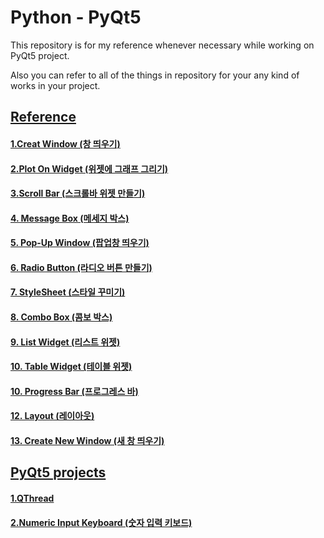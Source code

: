 # Python - PyQt5

This repository is for my reference whenever necessary while working on PyQt5 project.

Also you can refer to all of the things in repository for your any kind of works in your project.

## [Reference](https://github.com/naddongddong/Python-PyQt5/tree/main/Reference)

#### [1.Creat Window (창 띄우기)](https://github.com/naddongddong/Python-PyQt5/tree/main/Reference/01.Create%20Window)
#### [2.Plot On Widget (위젯에 그래프 그리기)](https://github.com/naddongddong/Python-PyQt5/tree/main/Reference/02.Plot%20On%20Widget)
#### [3.Scroll Bar (스크롤바 위젯 만들기)](https://github.com/naddongddong/Python-PyQt5/tree/main/Reference/03.Scroll%20Bar)
#### [4. Message Box (메세지 박스)](https://github.com/naddongddong/Python-PyQt5/tree/main/Reference/04.Message%20Box)
#### [5. Pop-Up Window (팝업창 띄우기)](https://github.com/naddongddong/Python-PyQt5/tree/main/Reference/05.%20Pop-Up%20Window)
#### [6. Radio Button (라디오 버튼 만들기)](https://github.com/naddongddong/Python-PyQt5/tree/main/Reference/06.%20Radio%20Button)
#### [7. StyleSheet (스타일 꾸미기)](https://github.com/naddongddong/Python-PyQt5/tree/main/Reference/07.StyleSheet)
#### [8. Combo Box (콤보 박스)](https://github.com/naddongddong/Python-PyQt5/tree/main/Reference/08.%20Combo%20Box)
#### [9. List Widget (리스트 위젯)](https://github.com/naddongddong/Python-PyQt5/tree/main/Reference/09.%20List%20widget)
#### [10. Table Widget (테이블 위젯)](https://github.com/naddongddong/Python-PyQt5/tree/main/Reference/10.%20Table%20widget)
#### [10. Progress Bar (프로그레스 바)](https://github.com/naddongddong/Python-PyQt5/tree/main/Reference/11.%20Progress%20Bar)
#### [12. Layout (레이아웃)](https://github.com/naddongddong/Python-PyQt5/tree/main/Reference/12.%20Layout)
#### [13. Create New Window (새 창 띄우기)](https://github.com/naddongddong/Python-PyQt5/tree/main/Reference/13.%20Create%20New%20Window)


## [PyQt5 projects](https://github.com/naddongddong/Python-PyQt5/tree/main/project)

#### [1.QThread](https://github.com/naddongddong/Python-PyQt5/tree/main/project/01.QThread)
#### [2.Numeric Input Keyboard (숫자 입력 키보드)](https://github.com/naddongddong/Python-PyQt5/tree/main/project/02.Number%20Input%20GUI)
